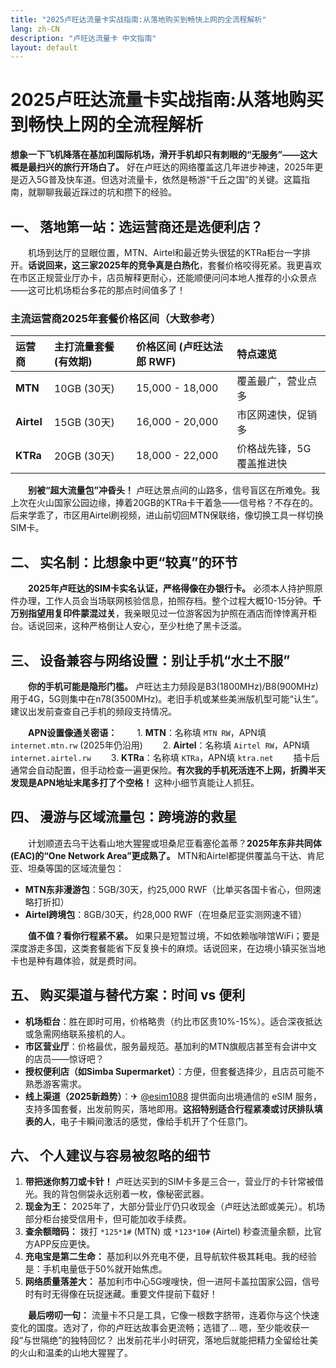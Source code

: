 ```yaml
---
title: "2025卢旺达流量卡实战指南:从落地购买到畅快上网的全流程解析"
lang: zh-CN
description: "卢旺达流量卡 中文指南"
layout: default
---
```

# 2025卢旺达流量卡实战指南:从落地购买到畅快上网的全流程解析

**想象一下飞机降落在基加利国际机场，滑开手机却只有刺眼的“无服务”——这大概是最扫兴的旅行开场白了。** 好在卢旺达的网络覆盖这几年进步神速，2025年更是迈入5G普及快车道。但选对流量卡，依然是畅游“千丘之国”的关键。这篇指南，就聊聊我最近踩过的坑和攒下的经验。

## 一、 落地第一站：选运营商还是选便利店？

　　机场到达厅的显眼位置，MTN、Airtel和最近势头很猛的KTRa柜台一字排开。**话说回来，这三家2025年的竞争真是白热化**，套餐价格咬得死紧。我更喜欢在市区正规营业厅办卡，店员解释更耐心，还能顺便问问本地人推荐的小众景点——这可比机场柜台多花的那点时间值多了！

### 主流运营商2025年套餐价格区间（大致参考）
| 运营商   | 主打流量套餐 (有效期) | 价格区间 (卢旺达法郎 RWF) | 特点速览              |
| :------- | :--------------------- | :------------------------ | :-------------------- |
| **MTN**  | 10GB (30天)            | 15,000 - 18,000           | 覆盖最广，营业点多    |
| **Airtel**| 15GB (30天)            | 16,000 - 20,000           | 市区网速快，促销多    |
| **KTRa** | 20GB (30天)            | 18,000 - 22,000           | 价格战先锋，5G覆盖推进快 |

　　**别被“超大流量包”冲昏头！** 卢旺达景点间的山路多，信号盲区在所难免。我上次在火山国家公园边缘，捧着20GB的KTRa卡干着急——信号格？不存在的。后来学乖了，市区用Airtel刷视频，进山前切回MTN保联络，像切换工具一样切换SIM卡。

## 二、 实名制：比想象中更“较真”的环节

　　**2025年卢旺达的SIM卡实名认证，严格得像在办银行卡。** 必须本人持护照原件办理，工作人员会当场联网核验信息，拍照存档。整个过程大概10-15分钟。**千万别指望用复印件蒙混过关**，我亲眼见过一位游客因为护照在酒店而悻悻离开柜台。话说回来，这种严格倒让人安心，至少杜绝了黑卡泛滥。

## 三、 设备兼容与网络设置：别让手机“水土不服”

　　**你的手机可能是隐形门槛。** 卢旺达主力频段是B3(1800MHz)/B8(900MHz)用于4G，5G则集中在n78(3500MHz)。老旧手机或某些美洲版机型可能“认生”。建议出发前查查自己手机的频段支持情况。

　　**APN设置像通关密语：**
　　1.  **MTN**：名称填 `MTN RW`，APN填 `internet.mtn.rw` (2025年仍沿用)
　　2.  **Airtel**：名称填 `Airtel RW`，APN填 `internet.airtel.rw`
　　3.  **KTRa**：名称填 `KTRa`，APN填 `ktra.net`
　　插卡后通常会自动配置，但手动检查一遍更保险。**有次我的手机死活连不上网，折腾半天发现是APN地址末尾多打了个空格！** 这种小细节真能让人抓狂。

## 四、 漫游与区域流量包：跨境游的救星

　　计划顺道去乌干达看山地大猩猩或坦桑尼亚看塞伦盖蒂？**2025年东非共同体(EAC)的“One Network Area”更成熟了。** MTN和Airtel都提供覆盖乌干达、肯尼亚、坦桑等国的区域流量包：
*   **MTN东非漫游包**：5GB/30天，约25,000 RWF（比单买各国卡省心，但网速略打折扣）
*   **Airtel跨境包**：8GB/30天，约28,000 RWF（在坦桑尼亚实测网速不错）

　　**值不值？看你行程紧不紧。** 如果只是短暂过境，不如依赖咖啡馆WiFi；要是深度游走多国，这类套餐能省下反复换卡的麻烦。话说回来，在边境小镇买张当地卡也是种有趣体验，就是费时间。

## 五、 购买渠道与替代方案：时间 vs 便利

*   **机场柜台**：胜在即时可用，价格略贵（约比市区贵10%-15%）。适合深夜抵达或急需网络联系接机的人。
*   **市区营业厅**：价格最优，服务最规范。基加利的MTN旗舰店甚至有会讲中文的店员——惊讶吧？
*   **授权便利店（如Simba Supermarket）**：方便，但套餐选择少，且店员可能不熟悉游客需求。
*   **线上渠道（2025新趋势）**：✈ [@esim1088](https://t.me/s/esim1088) 提供面向出境通信的 eSIM 服务，支持多国套餐，出发前购买，落地即用。**这招特别适合行程紧凑或讨厌排队填表的人**，电子卡瞬间激活的感觉，像给手机开了个任意门。

## 六、 个人建议与容易被忽略的细节

1.  **带把迷你剪刀或卡针！** 卢旺达买到的SIM卡多是三合一，营业厅的卡针常被借光。我的背包侧袋永远别着一枚，像秘密武器。
2.  **现金为王：** 2025年了，大部分营业厅仍只收现金（卢旺达法郎或美元）。机场部分柜台接受信用卡，但可能加收手续费。
3.  **查余额暗码：** 拨打 `*125*1#` (MTN) 或 `*123*10#` (Airtel) 秒查流量余额，比官方APP反应更快。
4.  **充电宝是第二生命：** 基加利以外充电不便，且导航软件极其耗电。我的经验是：手机电量低于50%就开始焦虑。
5.  **网络质量落差大：** 基加利市中心5G嗖嗖快，但一进阿卡盖拉国家公园，信号时有时无得像在玩捉迷藏。重要文件提前下载好！

　　**最后唠叨一句：** 流量卡不只是工具，它像一根数字脐带，连着你与这个快速变化的国度。选对了，你的卢旺达故事会更流畅；选错了... 嗯，至少能收获一段“与世隔绝”的独特回忆？ 出发前花半小时研究，落地后就能把精力全留给壮美的火山和温柔的山地大猩猩了。